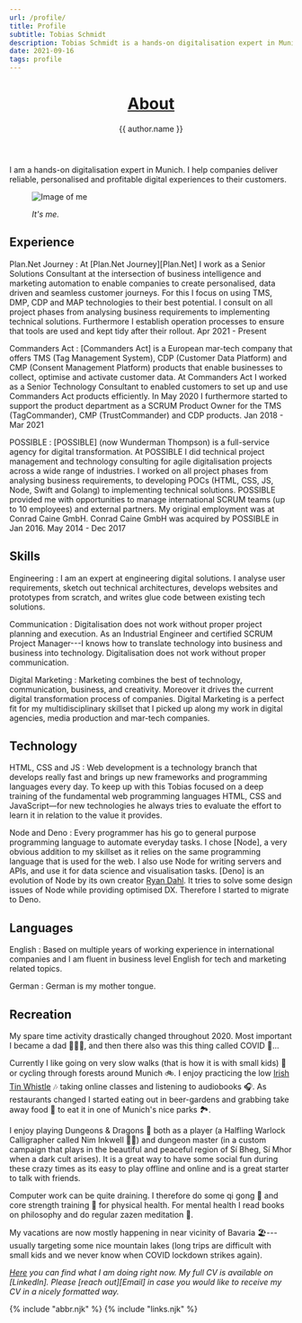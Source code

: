 ```yaml
---
url: /profile/
title: Profile
subtitle: Tobias Schmidt
description: Tobias Schmidt is a hands-on digitalisation expert in Munich. He helps companies deliver reliable, personalised and profitable digital experiences to their customers.
date: 2021-09-16
tags: profile
---
```


<header>

# [About](/)

{{ author.name }}

</header>

I am a hands-on digitalisation expert in Munich. I help companies deliver reliable, personalised and profitable digital experiences to their customers.

<figure>

![Image of me](/assets/img/tobias-schmidt.jpeg)

<figcaption>

_It's me._

</figcaption>

</figure>

<section>

## Experience

Plan.Net Journey
: At [Plan.Net Journey][Plan.Net] I work as a Senior Solutions Consultant at the intersection of business intelligence and marketing automation to enable companies to create personalised, data driven and seamless customer journeys. For this I focus on using TMS, DMP, CDP and MAP technologies to their best potential. I consult on all project phases from analysing business requirements to implementing technical solutions. Furthermore I establish operation processes to ensure that tools are used and kept tidy after their rollout. Apr 2021 - Present

Commanders Act
: [Commanders Act] is a European mar-tech company that offers TMS (Tag Management System), CDP (Customer Data Platform) and CMP (Consent Management Platform) products that enable businesses to collect, optimise and activate customer data. At Commanders Act I worked as a Senior Technology Consultant to enabled customers to set up and use Commanders Act products efficiently. In May 2020 I furthermore started to support the product department as a SCRUM Product Owner for the TMS (TagCommander), CMP (TrustCommander) and CDP products. Jan 2018 - Mar 2021

POSSIBLE
: [POSSIBLE] (now Wunderman Thompson) is a full-service agency for digital transformation. At POSSIBLE I did technical project management and technology consulting for agile digitalisation projects across a wide range of industries. I worked on all project phases from analysing business requirements, to developing POCs (HTML, CSS, JS, Node, Swift and Golang) to implementing technical solutions. POSSIBLE provided me with opportunities to manage international SCRUM teams (up to 10 employees) and external partners. My original employment was at Conrad Caine GmbH. Conrad Caine GmbH was acquired by POSSIBLE in Jan 2016. May 2014 - Dec 2017

</section><section>

## Skills

Engineering
: I am an expert at engineering digital solutions. I analyse user requirements, sketch out technical architectures, develops websites and prototypes from scratch, and writes glue code between existing tech solutions.

Communication
: Digitalisation does not work without proper project planning and execution. As an Industrial Engineer and certified SCRUM Project Manager---I knows how to translate technology into business and business into technology. Digitalisation does not work without proper communication.

Digital Marketing
: Marketing combines the best of technology, communication, business, and creativity. Moreover it drives the current digital transformation process of companies. Digital Marketing is a perfect fit for my multidisciplinary skillset that I picked up along my work in digital agencies, media production and mar-tech companies.

</section><section>

## Technology

HTML, CSS and JS
: Web development is a technology branch that develops really fast and brings up new frameworks and programming languages every day. To keep up with this Tobias focused on a deep training of the fundamental web programming languages HTML, CSS and JavaScript—for new technologies he always tries to evaluate the effort to learn it in relation to the value it provides.

Node and Deno
: Every programmer has his go to general purpose programming language to automate everyday tasks. I chose [Node], a very obvious addition to my skillset as it relies on the same programming language that is used for the web. I also use Node for writing servers and APIs, and use it for data science and visualisation tasks. [Deno] is an evolution of Node by its own creator [Ryan Dahl](https://en.wikipedia.org/wiki/Ryan_Dahl). It tries to solve some design issues of Node while providing optimised DX. Therefore I started to migrate to Deno.

</section><section>

## Languages

English
: Based on multiple years of working experience in international companies and I am fluent in business level English for tech and marketing related topics.

German
: German is my mother tongue.

</section><section>

## Recreation

My spare time activity drastically changed throughout 2020. Most important I became a dad 👨‍👩‍👧, and then there also was this thing called COVID 🦠...

Currently I like going on very slow walks (that is how it is with small kids) 🌲 or cycling through forests around Munich 🚲. I enjoy practicing the low [Irish Tin Whistle](/tunes/) 🎶 taking online classes and listening to audiobooks 🎧. As restaurants changed I started eating out in beer-gardens and grabbing take away food 🥙 to eat it in one of Munich's nice parks 🏞.

I enjoy playing Dungeons & Dragons 🐉 both as a player (a Halfling Warlock Calligrapher called Nim Inkwell 🧙🏻) and dungeon master (in a custom campaign that plays in the beautiful and peaceful region of Sí Bheg, Sí Mhor when a dark cult arises). It is a great way to have some social fun during these crazy times as its easy to play offline and online and is a great starter to talk with friends.

Computer work can be quite draining. I therefore do some qi gong 🥋 and core strength training 💪 for physical health. For mental health I read books on philosophy and do regular zazen meditation 🧘.

My vacations are now mostly happening in near vicinity of Bavaria 🏖---usually targeting some nice mountain lakes (long trips are difficult with small kids and we never know when COVID lockdown strikes again).

</section>

<footer>

_[Here](/now/) you can find what I am doing right now. My full CV is available on [LinkedIn]. Please [reach out][Email] in case you would like to receive my CV in a nicely formatted way._

</footer>

{% include "abbr.njk" %}
{% include "links.njk" %}
